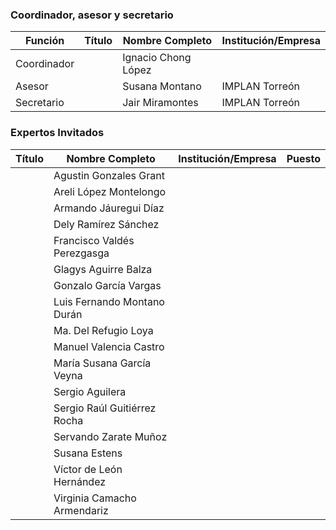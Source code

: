 
### Coordinador, asesor y secretario

Función     | Título | Nombre Completo          | Institución/Empresa
------------|-------:|--------------------------|---------------------
Coordinador |        | Ignacio Chong López
Asesor      |        | Susana Montano           | IMPLAN Torreón
Secretario  |        | Jair Miramontes          | IMPLAN Torreón

### Expertos Invitados

Título | Nombre Completo                  | Institución/Empresa              | Puesto
------:|----------------------------------|----------------------------------|---------------
       | Agustin Gonzales Grant
       | Areli López Montelongo
       | Armando Jáuregui Díaz
       | Dely Ramírez Sánchez
       | Francisco Valdés Perezgasga
       | Glagys Aguirre Balza
       | Gonzalo García Vargas
       | Luis Fernando Montano Durán
       | Ma. Del Refugio Loya
       | Manuel Valencia Castro
       | María Susana García Veyna
       | Sergio Aguilera
       | Sergio Raúl Guitiérrez Rocha
       | Servando Zarate Muñoz
       | Susana Estens
       | Víctor de León Hernández
       | Virginia Camacho Armendariz

